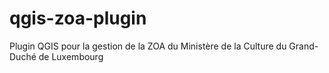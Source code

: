 # qgis-zoa-plugin
Plugin QGIS pour la gestion de la ZOA du Ministère de la Culture du Grand-Duché de Luxembourg
